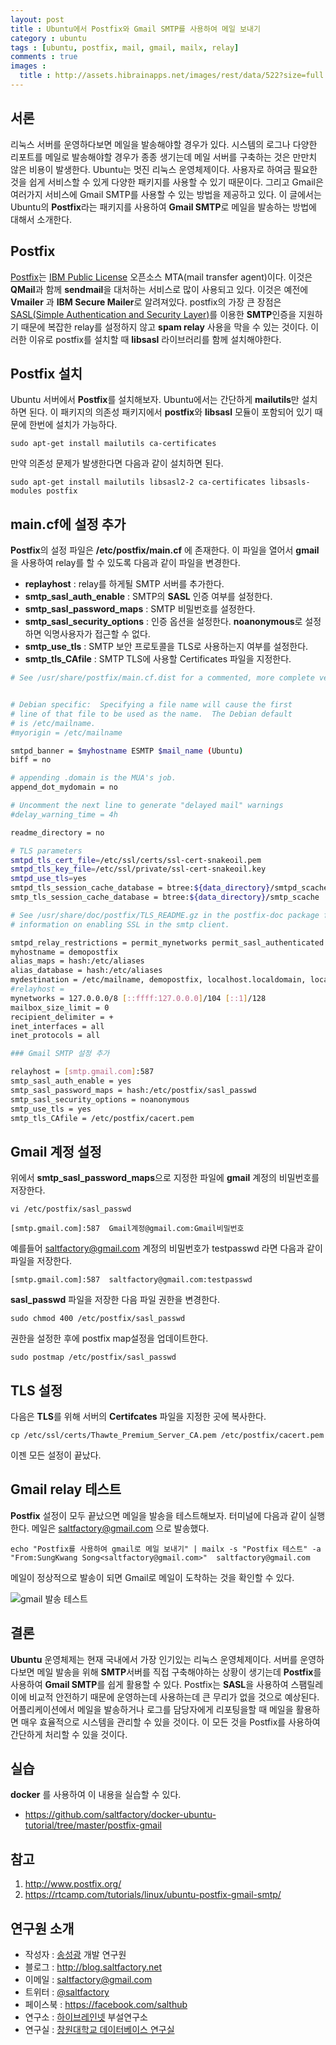 ```yaml
---
layout: post
title : Ubuntu에서 Postfix와 Gmail SMTP를 사용하여 메일 보내기
category : ubuntu
tags : [ubuntu, postfix, mail, gmail, mailx, relay]
comments : true
images :
  title : http://assets.hibrainapps.net/images/rest/data/522?size=full
---
```


## 서론

리눅스 서버를 운영하다보면 메일을 발송해야할 경우가 있다. 시스템의 로그나 다양한 리포트를 메일로 발송해야할 경우가 종종 생기는데 메일 서버를 구축하는 것은 만만치 않은 비용이 발생한다.
Ubuntu는 멋진 리눅스 운영체제이다. 사용자로 하여금 필요한 것을 쉽게 서비스할 수 있게 다양한 패키지를 사용할 수 있기 때문이다. 그리고 Gmail은 여러가지 서비스에 Gmail SMTP를 사용할 수 있는 방법을 제공하고 있다. 이 글에서는 Ubuntu의 **Postfix**라는 패키지를 사용하여 **Gmail SMTP**로 메일을 발송하는 방법에 대해서 소개한다.

<!--more-->

## Postfix

[Postfix](http://www.postfix.org/)는 [IBM Public License](https://en.wikipedia.org/wiki/IBM_Public_License) 오픈소스 MTA(mail transfer agent)이다. 이것은 **QMail**과 함께 **sendmail**을 대처하는 서비스로 많이 사용되고 있다. 이것은 예전에 **Vmailer** 과 **IBM Secure Mailer**로 알려져있다. postfix의 가장 큰 장점은 [SASL(Simple Authentication and Security Layer)](https://tools.ietf.org/html/rfc2222)를 이용한 **SMTP**인증을 지원하기 때문에 복잡한 relay를 설정하지 않고 **spam relay** 사용을 막을 수 있는 것이다. 이러한 이유로 postfix를 설치할 때 **libsasl** 라이브러리를 함께 설치해야한다.

## Postfix 설치

Ubuntu 서버에서 **Postfix**를 설치해보자. Ubuntu에서는 간단하게 **mailutils**만 설치하면 된다. 이 패키지의 의존성 패키지에서 **postfix**와 **libsasl** 모듈이 포함되어 있기 때문에 한번에 설치가 가능하다.

```
sudo apt-get install mailutils ca-certificates
```

만약 의존성 문제가 발생한다면 다음과 같이 설치하면 된다.

```
sudo apt-get install mailutils libsasl2-2 ca-certificates libsasls-modules postfix
```

## main.cf에 설정 추가

**Postfix**의 설정 파일은 **/etc/postfix/main.cf** 에 존재한다. 이 파일을 열어서 **gmail**을 사용하여 relay를 할 수 있도록 다음과 같이 파일을 변경한다.

- **replayhost** : relay를 하게될 SMTP 서버를 추가한다.
- **smtp_sasl_auth_enable** : SMTP의 **SASL** 인증 여부를 설정한다.
- **smtp_sasl_password_maps** : SMTP 비밀번호를 설정한다.
- **smtp_sasl_security_options** : 인증 옵션을 설정한다. **noanonymous**로 설정하면 익명사용자가 접근할 수 없다.
- **smtp_use_tls** : SMTP 보안 프로토콜을 TLS로 사용하는지 여부를 설정한다.
- **smtp_tls_CAfile** : SMTP TLS에 사용할 Certificates 파일을 지정한다.

```bash
# See /usr/share/postfix/main.cf.dist for a commented, more complete version


# Debian specific:  Specifying a file name will cause the first
# line of that file to be used as the name.  The Debian default
# is /etc/mailname.
#myorigin = /etc/mailname

smtpd_banner = $myhostname ESMTP $mail_name (Ubuntu)
biff = no

# appending .domain is the MUA's job.
append_dot_mydomain = no

# Uncomment the next line to generate "delayed mail" warnings
#delay_warning_time = 4h

readme_directory = no

# TLS parameters
smtpd_tls_cert_file=/etc/ssl/certs/ssl-cert-snakeoil.pem
smtpd_tls_key_file=/etc/ssl/private/ssl-cert-snakeoil.key
smtpd_use_tls=yes
smtpd_tls_session_cache_database = btree:${data_directory}/smtpd_scache
smtp_tls_session_cache_database = btree:${data_directory}/smtp_scache

# See /usr/share/doc/postfix/TLS_README.gz in the postfix-doc package for
# information on enabling SSL in the smtp client.

smtpd_relay_restrictions = permit_mynetworks permit_sasl_authenticated defer_unauth_destination
myhostname = demopostfix
alias_maps = hash:/etc/aliases
alias_database = hash:/etc/aliases
mydestination = /etc/mailname, demopostfix, localhost.localdomain, localhost
#relayhost =
mynetworks = 127.0.0.0/8 [::ffff:127.0.0.0]/104 [::1]/128
mailbox_size_limit = 0
recipient_delimiter = +
inet_interfaces = all
inet_protocols = all

### Gmail SMTP 설정 추가

relayhost = [smtp.gmail.com]:587
smtp_sasl_auth_enable = yes
smtp_sasl_password_maps = hash:/etc/postfix/sasl_passwd
smtp_sasl_security_options = noanonymous
smtp_use_tls = yes
smtp_tls_CAfile = /etc/postfix/cacert.pem
```

## Gmail 계정 설정

위에서 **smtp_sasl_password_maps**으로 지정한 파일에 **gmail** 계정의 비밀번호를 저장한다.
```
vi /etc/postfix/sasl_passwd
```
```
[smtp.gmail.com]:587  Gmail계정@gmail.com:Gmail비밀번호
```

예를들어 saltfactory@gmail.com 계정의 비밀번호가 testpasswd 라면 다음과 같이 파일을 저장한다.

```
[smtp.gmail.com]:587  saltfactory@gmail.com:testpasswd
```

**sasl_passwd** 파일을 저장한 다음 파일 권한을 변경한다.

```
sudo chmod 400 /etc/postfix/sasl_passwd
```

권한을 설정한 후에 postfix map설정을 업데이트한다.

```
sudo postmap /etc/postfix/sasl_passwd
```

## TLS 설정

다음은 **TLS**를 위해 서버의 **Certifcates** 파일을 지정한 곳에 복사한다.

```
cp /etc/ssl/certs/Thawte_Premium_Server_CA.pem /etc/postfix/cacert.pem
```

이젠 모든 설정이 끝났다.

## Gmail relay 테스트

**Postfix** 설정이 모두 끝났으면 메일을 발송을 테스트해보자. 터미널에 다음과 같이 실행한다. 메일은 saltfactory@gmail.com 으로 발송했다.

```
echo "Postfix를 사용하여 gmail로 메일 보내기" | mailx -s "Postfix 테스트" -a "From:SungKwang Song<saltfactory@gmail.com>"  saltfactory@gmail.com
```

메일이 정상적으로 발송이 되면 Gmail로 메일이 도착하는 것을 확인할 수 있다.

![gmail 발송 테스트](http://assets.hibrainapps.net/images/rest/data/523?size=full&m=1436837141)


## 결론

**Ubuntu** 운영체제는 현재 국내에서 가장 인기있는 리눅스 운영체제이다. 서버를 운영하다보면 메일 발송을 위해 **SMTP**서버를 직접 구축해야하는 상황이 생기는데 **Postfix**를 사용하여 **Gmail SMTP**를  쉽게 활용할 수 있다. Postfix는 **SASL**을 사용하여 스팸릴레이에 비교적 안전하기 때문에 운영하는데 사용하는데 큰 무리가 없을 것으로 예상된다. 어플리케이션에서 메일을 발송하거나 로그를 담당자에게 리포팅을할 때 메일을 활용하면 매우 효율적으로 시스템을 관리할 수 있을 것이다. 이 모든 것을 Postfix를 사용하여 간단하게 처리할 수 있을 것이다.


## 실습

**docker** 를 사용하여 이 내용을 실습할 수 있다.

- https://github.com/saltfactory/docker-ubuntu-tutorial/tree/master/postfix-gmail

## 참고

1. http://www.postfix.org/
2. https://rtcamp.com/tutorials/linux/ubuntu-postfix-gmail-smtp/


## 연구원 소개

* 작성자 : [송성광](http://saltfactory.net/profile) 개발 연구원
* 블로그 : http://blog.saltfactory.net
* 이메일 : [saltfactory@gmail.com](mailto:saltfactory@gmail.com)
* 트위터 : [@saltfactory](https://twitter.com/saltfactory)
* 페이스북 : https://facebook.com/salthub
* 연구소 : [하이브레인넷](http://www.hibrain.net) 부설연구소
* 연구실 : [창원대학교 데이터베이스 연구실](http://dblab.changwon.ac.kr)
